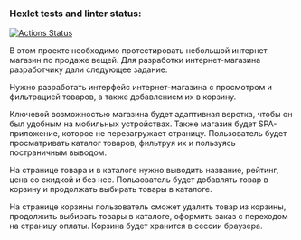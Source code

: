 ### Hexlet tests and linter status:
[![Actions Status](https://github.com/AnnaMozulko/qa-engineer-project-84/actions/workflows/hexlet-check.yml/badge.svg)](https://github.com/AnnaMozulko/qa-engineer-project-84/actions)

В этом проекте необходимо протестировать небольшой интернет-магазин по продаже вещей.
Для разработки интернет-магазина разработчику дали следующее задание:

Нужно разработать интерфейс интернет-магазина с просмотром и фильтрацией товаров, а также добавлением их в корзину.

Ключевой возможностью магазина будет адаптивная верстка, чтобы он был удобным на мобильных устройствах. Также магазин будет SPA-приложение, которое не перезагружает страницу. Пользователь будет просматривать каталог товаров, фильтруя их и пользуясь постраничным выводом.

На странице товара и в каталоге нужно выводить название, рейтинг, цена со скидкой и без нее. Пользователь будет добавлять товар в корзину и продолжать выбирать товары в каталоге.

На странице корзины пользователь cможет удалить товар из корзины, продолжить выбирать товары в каталоге, оформить заказ с переходом на страницу оплаты. Корзина будет хранится в сессии браузера.
